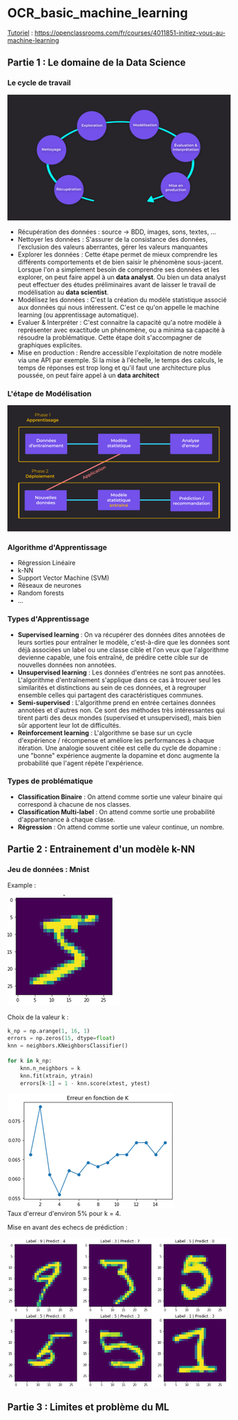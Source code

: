# OCR_basic_machine_learning

[Tutoriel](https://openclassrooms.com/fr/courses/4011851-initiez-vous-au-machine-learning) : https://openclassrooms.com/fr/courses/4011851-initiez-vous-au-machine-learning

## Partie 1 : Le domaine de la Data Science

### Le cycle de travail

![](./images/cycle_travail.jpg)

- Récupération des données : source -> BDD, images, sons, textes, ...
- Nettoyer les données : S'assurer de la consistance des données, l'exclusion des valeurs aberrantes, gérer les valeurs manquantes
- Explorer les données :  Cette étape permet de mieux comprendre les différents comportements et de bien saisir le phénomène sous-jacent.  
Lorsque l'on a simplement besoin de comprendre ses données et les explorer, on peut faire appel à un **data analyst**. Ou bien un data analyst peut effectuer des études préliminaires avant de laisser le travail de modélisation au **data scientist**.
- Modélisez les données : C'est la création du modèle statistique associé aux données qui nous intéressent. C'est ce qu'on appelle le machine learning (ou apprentissage automatique).
- Evaluer & Interpréter : C'est connaitre la capacité qu'a notre modèle à représenter avec exactitude un phénomène, ou a minima sa capacité à résoudre la problématique. Cette étape doit s'accompagner de graphiques explicites.
- Mise en production : Rendre accessible l'exploitation de notre modèle via une API par exemple. Si la mise à l'échelle, le temps des calculs, le temps de réponses est trop long et qu'il faut une architecture plus poussée, on peut faire appel à un **data architect**

### L'étape de Modélisation

![](./images/etape_modelisation.jpg)


### Algorithme d'Apprentissage
- Régression Linéaire
- k-NN
- Support Vector Machine (SVM)
- Réseaux de neurones
- Random forests
- ...

### Types d'Apprentissage

- **Supervised learning** : On va récupérer des données dites annotées de leurs sorties pour entraîner le modèle, c'est-à-dire que les données sont déjà associées un label ou une classe cible et l'on veux que l'algorithme devienne capable, une fois entraîné, de prédire cette cible sur de nouvelles données non annotées.
- **Unsupervised learning** : Les données d'entrées ne sont pas annotées. L'algorithme d'entraînement s'applique dans ce cas à trouver seul les similarités et distinctions au sein de ces données, et à regrouper ensemble celles qui partagent des caractéristiques communes.
- **Semi-supervised** : L'algorithme prend en entrée certaines données annotées et d'autres non. Ce sont des méthodes très intéressantes qui tirent parti des deux mondes (supervised et unsupervised), mais bien sûr apportent leur lot de difficultés.
- **Reinforcement learning** : L'algorithme se base sur un cycle d'expérience / récompense et améliore les performances à chaque itération. Une analogie souvent citée est celle du cycle de dopamine : une "bonne" expérience augmente la dopamine et donc augmente la probabilité que l'agent répète l'expérience.

### Types de problématique

- **Classification Binaire** : On attend comme sortie une valeur binaire qui correspond à chacune de nos classes.
- **Classification Multi-label** : On attend comme sortie une probabilité d'appartenance à chaque classe.
- **Régression** : On attend comme sortie une valeur continue, un nombre.

## Partie 2 : Entrainement d'un modèle k-NN

### Jeu de données : Mnist

Example :  

![](./images/mnist_example.png)

Choix de la valeur k :
```python
k_np = np.arange(1, 16, 1)
errors = np.zeros(15, dtype=float)
knn = neighbors.KNeighborsClassifier()

for k in k_np:
    knn.n_neighbors = k
    knn.fit(xtrain, ytrain)
    errors[k-1] = 1 - knn.score(xtest, ytest)
```

![](./images/k_value.png)  
Taux d'erreur d'environ 5% pour k = 4.

Mise en avant des echecs de prédiction :  

![](./images/mnist_error.png)


## Partie 3 : Limites et problème du ML
